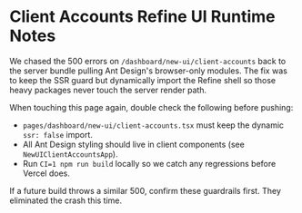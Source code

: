 # Client Accounts Refine UI Runtime Notes

We chased the 500 errors on `/dashboard/new-ui/client-accounts` back to the server bundle pulling Ant Design's browser-only modules.
The fix was to keep the SSR guard but dynamically import the Refine shell so those heavy packages never touch the server render path.

When touching this page again, double check the following before pushing:

- `pages/dashboard/new-ui/client-accounts.tsx` must keep the dynamic `ssr: false` import.
- All Ant Design styling should live in client components (see `NewUIClientAccountsApp`).
- Run `CI=1 npm run build` locally so we catch any regressions before Vercel does.

If a future build throws a similar 500, confirm these guardrails first. They eliminated the crash this time.
